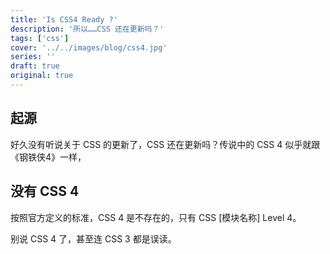 ```yaml
---
title: 'Is CSS4 Ready ?'
description: '所以……CSS 还在更新吗？'
tags: ['css']
cover: '../../images/blog/css4.jpg'
series: ''
draft: true
original: true
---
```


## 起源

好久没有听说关于 CSS 的更新了，CSS 还在更新吗？传说中的 CSS 4 似乎就跟《钢铁侠4》一样，

## 没有 CSS 4

按照官方定义的标准，CSS 4 是不存在的，只有 CSS \[模块名称\] Level 4。

别说 CSS 4 了，甚至连 CSS 3 都是误读。

